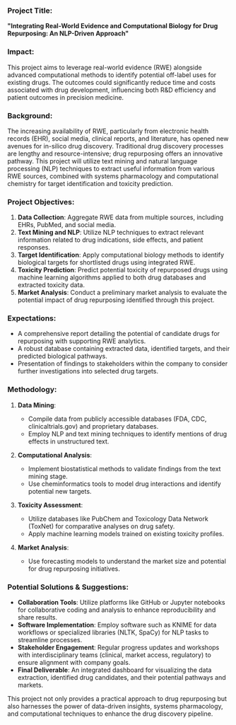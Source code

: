 ### Project Title:
**"Integrating Real-World Evidence and Computational Biology for Drug Repurposing: An NLP-Driven Approach"**

### Impact:
This project aims to leverage real-world evidence (RWE) alongside advanced computational methods to identify potential off-label uses for existing drugs. The outcomes could significantly reduce time and costs associated with drug development, influencing both R&D efficiency and patient outcomes in precision medicine.

### Background:
The increasing availability of RWE, particularly from electronic health records (EHR), social media, clinical reports, and literature, has opened new avenues for in-silico drug discovery. Traditional drug discovery processes are lengthy and resource-intensive; drug repurposing offers an innovative pathway. This project will utilize text mining and natural language processing (NLP) techniques to extract useful information from various RWE sources, combined with systems pharmacology and computational chemistry for target identification and toxicity prediction.

### Project Objectives:
1. **Data Collection**: Aggregate RWE data from multiple sources, including EHRs, PubMed, and social media.
2. **Text Mining and NLP**: Utilize NLP techniques to extract relevant information related to drug indications, side effects, and patient responses.
3. **Target Identification**: Apply computational biology methods to identify biological targets for shortlisted drugs using integrated RWE.
4. **Toxicity Prediction**: Predict potential toxicity of repurposed drugs using machine learning algorithms applied to both drug databases and extracted toxicity data.
5. **Market Analysis**: Conduct a preliminary market analysis to evaluate the potential impact of drug repurposing identified through this project.

### Expectations:
- A comprehensive report detailing the potential of candidate drugs for repurposing with supporting RWE analytics.
- A robust database containing extracted data, identified targets, and their predicted biological pathways.
- Presentation of findings to stakeholders within the company to consider further investigations into selected drug targets.

### Methodology:
1. **Data Mining**:
   - Compile data from publicly accessible databases (FDA, CDC, clinicaltrials.gov) and proprietary databases.
   - Employ NLP and text mining techniques to identify mentions of drug effects in unstructured text.
  
2. **Computational Analysis**:
   - Implement biostatistical methods to validate findings from the text mining stage.
   - Use cheminformatics tools to model drug interactions and identify potential new targets.

3. **Toxicity Assessment**:
   - Utilize databases like PubChem and Toxicology Data Network (ToxNet) for comparative analyses on drug safety.
   - Apply machine learning models trained on existing toxicity profiles.

4. **Market Analysis**:
   - Use forecasting models to understand the market size and potential for drug repurposing initiatives.

### Potential Solutions & Suggestions:
- **Collaboration Tools**: Utilize platforms like GitHub or Jupyter notebooks for collaborative coding and analysis to enhance reproducibility and share results.
- **Software Implementation**: Employ software such as KNIME for data workflows or specialized libraries (NLTK, SpaCy) for NLP tasks to streamline processes.
- **Stakeholder Engagement**: Regular progress updates and workshops with interdisciplinary teams (clinical, market access, regulatory) to ensure alignment with company goals.
- **Final Deliverable**: An integrated dashboard for visualizing the data extraction, identified drug candidates, and their potential pathways and markets.

This project not only provides a practical approach to drug repurposing but also harnesses the power of data-driven insights, systems pharmacology, and computational techniques to enhance the drug discovery pipeline.